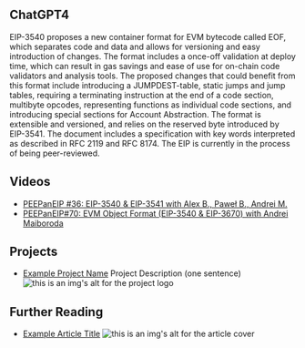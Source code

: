 ## ChatGPT4

EIP-3540 proposes a new container format for EVM bytecode called EOF, which separates code and data and allows for versioning and easy introduction of changes. The format includes a once-off validation at deploy time, which can result in gas savings and ease of use for on-chain code validators and analysis tools. The proposed changes that could benefit from this format include introducing a JUMPDEST-table, static jumps and jump tables, requiring a terminating instruction at the end of a code section, multibyte opcodes, representing functions as individual code sections, and introducing special sections for Account Abstraction. The format is extensible and versioned, and relies on the reserved byte introduced by EIP-3541. The document includes a specification with key words interpreted as described in RFC 2119 and RFC 8174. The EIP is currently in the process of being peer-reviewed.

## Videos

- [PEEPanEIP #36: EIP-3540 & EIP-3541 with Alex B., Paweł B., Andrei M.](https://www.youtube.com/watch?v=E02THhW-yTE&list=PL4cwHXAawZxqu0PKKyMzG_3BJV_xZTi1F&index=78)
- [PEEPanEIP#70: EVM Object Format (EIP-3540 & EIP-3670) with Andrei Maiboroda](https://www.youtube.com/watch?v=GMeRA-xPp-E&list=PL4cwHXAawZxqu0PKKyMzG_3BJV_xZTi1F&index=43)

## Projects

- [Example Project Name](https://xxxx.xxx/xxxxx) Project Description (one sentence) ![this is an img's alt for the project logo](https://xxxx.xxx/project-logo.xxx)

## Further Reading

- [Example Article Title](https://xxxx.xxx/xxxxx) ![this is an img's alt for the article cover](https://xxxx.xxx/article-cover.xxx)

